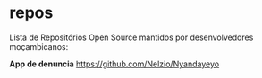 # repos
Lista de Repositórios Open Source mantidos por desenvolvedores moçambicanos:

**App de denuncia**
https://github.com/Nelzio/Nyandayeyo
